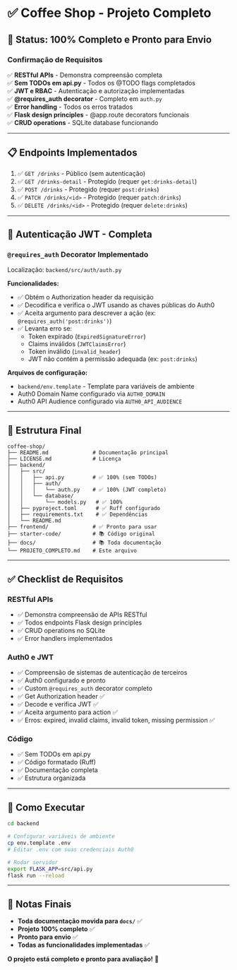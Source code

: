 # ✅ Coffee Shop - Projeto Completo

## 🎉 Status: 100% Completo e Pronto para Envio

### Confirmação de Requisitos

✅ **RESTful APIs** - Demonstra compreensão completa  
✅ **Sem TODOs em api.py** - Todos os @TODO flags completados  
✅ **JWT e RBAC** - Autenticação e autorização implementadas  
✅ **@requires_auth decorator** - Completo em `auth.py`  
✅ **Error handling** - Todos os erros tratados  
✅ **Flask design principles** - @app.route decorators funcionais  
✅ **CRUD operations** - SQLite database funcionando  

---

## 📋 Endpoints Implementados

1. ✅ `GET /drinks` - Público (sem autenticação)
2. ✅ `GET /drinks-detail` - Protegido (requer `get:drinks-detail`)
3. ✅ `POST /drinks` - Protegido (requer `post:drinks`)
4. ✅ `PATCH /drinks/<id>` - Protegido (requer `patch:drinks`)
5. ✅ `DELETE /drinks/<id>` - Protegido (requer `delete:drinks`)

---

## 🔐 Autenticação JWT - Completa

### `@requires_auth` Decorator Implementado

Localização: `backend/src/auth/auth.py`

**Funcionalidades:**
- ✅ Obtém o Authorization header da requisição
- ✅ Decodifica e verifica o JWT usando as chaves públicas do Auth0
- ✅ Aceita argumento para descrever a ação (ex: `@requires_auth('post:drinks')`)
- ✅ Levanta erro se:
  - Token expirado (`ExpiredSignatureError`)
  - Claims inválidos (`JWTClaimsError`)
  - Token inválido (`invalid_header`)
  - JWT não contém a permissão adequada (ex: `post:drinks`)

**Arquivos de configuração:**
- `backend/env.template` - Template para variáveis de ambiente
- Auth0 Domain Name configurado via `AUTH0_DOMAIN`
- Auth0 API Audience configurado via `AUTH0_API_AUDIENCE`

---

## 📁 Estrutura Final

```
coffee-shop/
├── README.md              # Documentação principal
├── LICENSE.md             # Licença
├── backend/
│   ├── src/
│   │   ├── api.py         # ✅ 100% (sem TODOs)
│   │   ├── auth/
│   │   │   └── auth.py    # ✅ 100% (JWT completo)
│   │   └── database/
│   │       └── models.py   # ✅ 100%
│   ├── pyproject.toml      # ✅ Ruff configurado
│   ├── requirements.txt    # ✅ Dependências
│   └── README.md
├── frontend/              # ✅ Pronto para usar
├── starter-code/          # 📚 Código original
├── docs/                  # 📚 Toda documentação
└── PROJETO_COMPLETO.md    # Este arquivo
```

---

## ✅ Checklist de Requisitos

### RESTful APIs
- ✅ Demonstra compreensão de APIs RESTful
- ✅ Todos endpoints Flask design principles
- ✅ CRUD operations no SQLite
- ✅ Error handlers implementados

### Auth0 e JWT
- ✅ Compreensão de sistemas de autenticação de terceiros
- ✅ Auth0 configurado e pronto
- ✅ Custom `@requires_auth` decorator completo
- ✅ Get Authorization header ✅
- ✅ Decode e verifica JWT ✅
- ✅ Aceita argumento para action ✅
- ✅ Erros: expired, invalid claims, invalid token, missing permission ✅

### Código
- ✅ Sem TODOs em api.py
- ✅ Código formatado (Ruff)
- ✅ Documentação completa
- ✅ Estrutura organizada

---

## 🚀 Como Executar

```bash
cd backend

# Configurar variáveis de ambiente
cp env.template .env
# Editar .env com suas credenciais Auth0

# Rodar servidor
export FLASK_APP=src/api.py
flask run --reload
```

---

## 📝 Notas Finais

- **Toda documentação movida para `docs/`** ✅
- **Projeto 100% completo** ✅
- **Pronto para envio** ✅
- **Todas as funcionalidades implementadas** ✅

**O projeto está completo e pronto para avaliação!** 🎉

